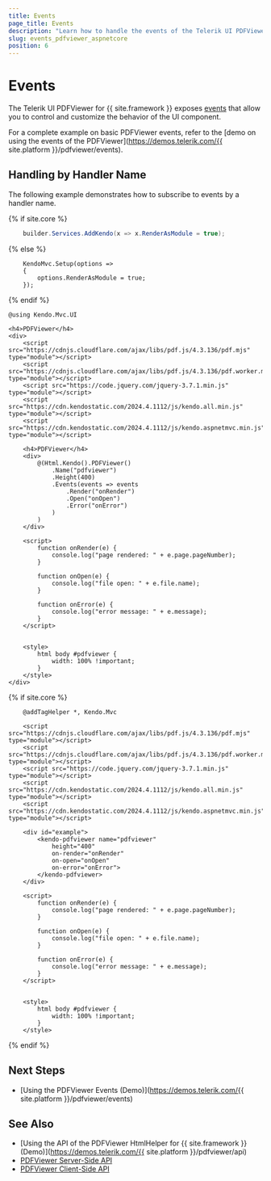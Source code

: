 ```yaml
---
title: Events
page_title: Events
description: "Learn how to handle the events of the Telerik UI PDFViewer component for {{ site.framework }}."
slug: events_pdfviewer_aspnetcore
position: 6
---
```


# Events

The Telerik UI PDFViewer for {{ site.framework }} exposes [events](/api/kendo.mvc.ui.fluent/pdfviewerbuilder) that allow you to control and customize the behavior of the UI component.

For a complete example on basic PDFViewer events, refer to the [demo on using the events of the PDFViewer](https://demos.telerik.com/{{ site.platform }}/pdfviewer/events).

## Handling by Handler Name

The following example demonstrates how to subscribe to events by a handler name.

{% if site.core %}
```C# Program.cs
    builder.Services.AddKendo(x => x.RenderAsModule = true);
```
{% else %}
```Global.asax
    KendoMvc.Setup(options =>
    {
        options.RenderAsModule = true;
    });
```
{% endif %}
```HtmlHelper
@using Kendo.Mvc.UI

<h4>PDFViewer</h4>
<div>
    <script src="https://cdnjs.cloudflare.com/ajax/libs/pdf.js/4.3.136/pdf.mjs" type="module"></script>
    <script src="https://cdnjs.cloudflare.com/ajax/libs/pdf.js/4.3.136/pdf.worker.mjs" type="module"></script>
    <script src="https://code.jquery.com/jquery-3.7.1.min.js" type="module"></script>
    <script src="https://cdn.kendostatic.com/2024.4.1112/js/kendo.all.min.js" type="module"></script>
    <script src="https://cdn.kendostatic.com/2024.4.1112/js/kendo.aspnetmvc.min.js" type="module"></script>

    <h4>PDFViewer</h4>
    <div>
        @(Html.Kendo().PDFViewer()
            .Name("pdfviewer")
            .Height(400)
            .Events(events => events
                .Render("onRender")
                .Open("onOpen")
                .Error("onError")
            )
        )
    </div>

    <script>
        function onRender(e) {
            console.log("page rendered: " + e.page.pageNumber);
        }

        function onOpen(e) {
            console.log("file open: " + e.file.name);
        }

        function onError(e) {
            console.log("error message: " + e.message);
        }
    </script>


    <style>
        html body #pdfviewer {
            width: 100% !important;
        }
    </style>
</div>

```
{% if site.core %}
```TagHelper
    @addTagHelper *, Kendo.Mvc

    <script src="https://cdnjs.cloudflare.com/ajax/libs/pdf.js/4.3.136/pdf.mjs" type="module"></script>
    <script src="https://cdnjs.cloudflare.com/ajax/libs/pdf.js/4.3.136/pdf.worker.mjs" type="module"></script>
    <script src="https://code.jquery.com/jquery-3.7.1.min.js" type="module"></script>
    <script src="https://cdn.kendostatic.com/2024.4.1112/js/kendo.all.min.js" type="module"></script>
    <script src="https://cdn.kendostatic.com/2024.4.1112/js/kendo.aspnetmvc.min.js" type="module"></script>

    <div id="example">
        <kendo-pdfviewer name="pdfviewer"
            height="400"
            on-render="onRender"
            on-open="onOpen"
            on-error="onError">
        </kendo-pdfviewer>
    </div>

    <script>
        function onRender(e) {
            console.log("page rendered: " + e.page.pageNumber);
        }

        function onOpen(e) {
            console.log("file open: " + e.file.name);
        }

        function onError(e) {
            console.log("error message: " + e.message);
        }
    </script>


    <style>
        html body #pdfviewer {
            width: 100% !important;
        }
    </style>

```
{% endif %}

## Next Steps

* [Using the PDFViewer Events (Demo)](https://demos.telerik.com/{{ site.platform }}/pdfviewer/events)

## See Also

* [Using the API of the PDFViewer HtmlHelper for {{ site.framework }} (Demo)](https://demos.telerik.com/{{ site.platform }}/pdfviewer/api)
* [PDFViewer Server-Side API](/api/pdfviewer)
* [PDFViewer Client-Side API](https://docs.telerik.com/kendo-ui/api/javascript/ui/pdfviewer)
